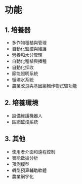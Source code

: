<!--
 * @Author: hibana2077 hibana2077@gmail.com
 * @Date: 2023-12-12 08:35:24
 * @LastEditors: hibana2077 hibana2077@gmaill.com
 * @LastEditTime: 2023-12-12 14:02:46
 * @FilePath: \smart_hydroponic_farm\doc\function.md
 * @Description: 这是默认设置,请设置`customMade`, 打开koroFileHeader查看配置 进行设置: https://github.com/OBKoro1/koro1FileHeader/wiki/%E9%85%8D%E7%BD%AE
-->
# 功能

## 1. 培養器

- 多作物種植與管理
- 自動化監控與維護
- 營養和水分管理
- 自動化種植與播種
- 自動化採收
- 節能照明系統
- 循環水系統
- 農業改良與基因編輯作物試驗功能

## 2. 培養環境

- 設備維護機器人
- 區網監控系統

## 3. 其他

- 使用者介面和遠程控制
- 智能數據分析
- 預測模型
- 轉型預算輔助軟體
- 農業網宇化
